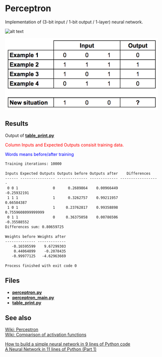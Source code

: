 # Perceptron
Implementation of (3-bit input / 1-bit output / 1-layer) neural network.

![alt text](
https://upload.wikimedia.org/wikipedia/commons/thumb/3/31/Perceptron.svg/1280px-Perceptron.svg.png
)

![alt text](/AI/perceptron_training_data.png)

## Results
Output of [__table_print.py__](https://github.com/George2Times/python/blob/master/AI/table_print.py)

<p style='color:red'>Column Inputs and Expected Outputs consisit training data.</p>
<p style='color:blue'>Words <before/after> means before/after training</p>

```
Training iterations: 10000

Inputs Expected Outputs Outputs before Outputs after    Differences    
------ ---------------- -------------- ------------- ------------------
 0 0 1                0      0.2689864    0.00966449        -0.25932191
 1 1 1                1      0.3262757    0.99211957         0.66584387
 1 0 1                1     0.23762817    0.99358898 0.7559608099999999
 0 1 1                0     0.36375058    0.00786506        -0.35588552
Differences sum: 0.80659725

Weights before Weights after
-------------- -------------
   -0.16595599    9.67299303
    0.44064899    -0.2078435
   -0.99977125   -4.62963669

Process finished with exit code 0
```


## Files
- [__perceptron.py__](https://github.com/George2Times/python/blob/master/AI/perceptron.py)
- [__perceptron_main.py__](https://github.com/George2Times/python/blob/master/AI/perceptron_main.py)  
- [__table_print.py__](https://github.com/George2Times/python/blob/master/AI/table_print.py)

## See also

[Wiki: Perceptron](https://www.wikiwand.com/en/Perceptron#)  
[Wiki: Comparison of activation functions](https://www.wikiwand.com/en/Activation_function#/Comparison_of_activation_functions)  

[How to build a simple neural network in 9 lines of Python code](https://medium.com/technology-invention-and-more/how-to-build-a-simple-neural-network-in-9-lines-of-python-code-cc8f23647ca1)  
[A Neural Network in 11 lines of Python (Part 1)](https://iamtrask.github.io/2015/07/12/basic-python-network/)

